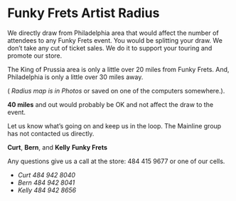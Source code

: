 # Funky Frets Artist Radius

We directly draw from Philadelphia area that would affect the number of attendees to any Funky Frets event. You would be splitting your draw. We don’t take any cut of ticket sales. We do it to support your touring and promote our store.

The King of Prussia area is only a little over 20 miles from Funky Frets. And, Philadelphia is only a little over 30 miles away.

( *Radius map is in Photos* or saved on one of the computers somewhere.).

**40 miles** and out would probably be OK and not affect the draw to the event.

Let us know what’s going on and keep us in the loop. The Mainline group has not contacted us directly.

**Curt**, **Bern**, and **Kelly**
**Funky Frets**

Any questions give us a call at the store: 484 415 9677 or one of our cells.

- *Curt 484 942 8040*
- *Bern 484 942 8041*
- *Kelly 484 942 8656*